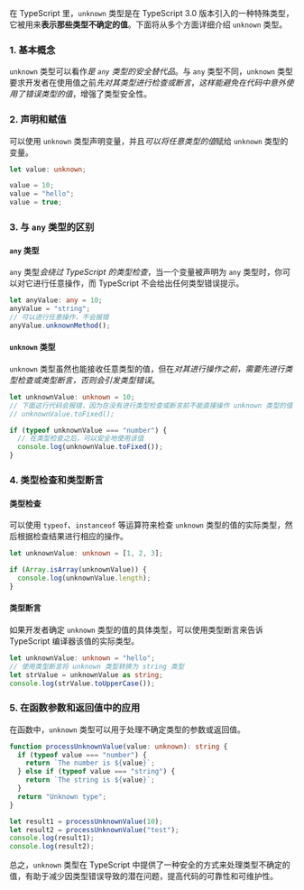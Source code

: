 在 TypeScript 里，`unknown` 类型是在 TypeScript 3.0 版本引入的一种特殊类型，它被用来**表示那些类型不确定的值**。下面将从多个方面详细介绍 `unknown` 类型。

### 1. 基本概念

`unknown` 类型可以看作*是 `any` 类型的安全替代品*。与 `any` 类型不同，`unknown` 类型要求开发者在使用值之前*先对其类型进行检查或断言*，*这样能避免在代码中意外使用了错误类型的值*，增强了类型安全性。

### 2. 声明和赋值

可以使用 `unknown` 类型声明变量，并且*可以将任意类型的值*赋给 `unknown` 类型的变量。

```typescript
let value: unknown;

value = 10;
value = "hello";
value = true;
```

### 3. 与 `any` 类型的区别

#### `any` 类型

`any` 类型*会绕过 TypeScript 的类型检查*，当一个变量被声明为 `any` 类型时，你可以对它进行任意操作，而 TypeScript 不会给出任何类型错误提示。

```typescript
let anyValue: any = 10;
anyValue = "string";
// 可以进行任意操作，不会报错
anyValue.unknownMethod();
```

#### `unknown` 类型

`unknown` 类型虽然也能接收任意类型的值，但在*对其进行操作之前，需要先进行类型检查或类型断言，否则会引发类型错误*。

```typescript
let unknownValue: unknown = 10;
// 下面这行代码会报错，因为在没有进行类型检查或断言前不能直接操作 unknown 类型的值
// unknownValue.toFixed();

if (typeof unknownValue === "number") {
  // 在类型检查之后，可以安全地使用该值
  console.log(unknownValue.toFixed());
}
```

### 4. 类型检查和类型断言

#### 类型检查

可以使用 `typeof`、`instanceof` 等运算符来检查 `unknown` 类型的值的实际类型，然后根据检查结果进行相应的操作。

```typescript
let unknownValue: unknown = [1, 2, 3];

if (Array.isArray(unknownValue)) {
  console.log(unknownValue.length);
}
```

#### 类型断言

如果开发者确定 `unknown` 类型的值的具体类型，可以使用类型断言来告诉 TypeScript 编译器该值的实际类型。

```typescript
let unknownValue: unknown = "hello";
// 使用类型断言将 unknown 类型转换为 string 类型
let strValue = unknownValue as string;
console.log(strValue.toUpperCase());
```

### 5. 在函数参数和返回值中的应用

在函数中，`unknown` 类型可以用于处理不确定类型的参数或返回值。

```typescript
function processUnknownValue(value: unknown): string {
  if (typeof value === "number") {
    return `The number is ${value}`;
  } else if (typeof value === "string") {
    return `The string is ${value}`;
  }
  return "Unknown type";
}

let result1 = processUnknownValue(10);
let result2 = processUnknownValue("test");
console.log(result1);
console.log(result2);
```

总之，`unknown` 类型在 TypeScript 中提供了一种安全的方式来处理类型不确定的值，有助于减少因类型错误导致的潜在问题，提高代码的可靠性和可维护性。

